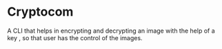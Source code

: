 # Cryptocom
A CLI that helps in encrypting and decrypting an image with the help of a key , so that user has the control of the images.

